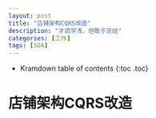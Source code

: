 ```yaml
---
layout: post
title: "店铺架构CQRS改造"
description: "才疏学浅，但敢于总结"
categories: [工作]
tags: [SOA]
---
```


* Kramdown table of contents
{:toc .toc}

# 店铺架构CQRS改造

